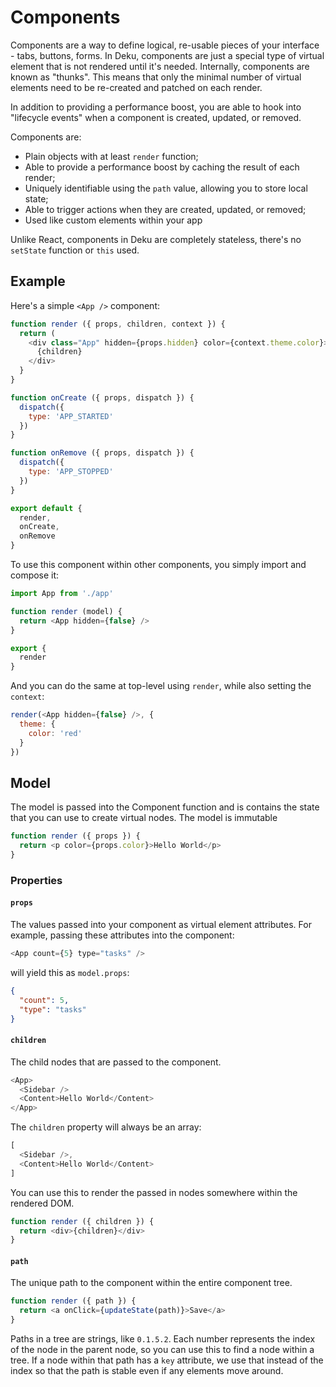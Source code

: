 # Components

Components are a way to define logical, re-usable pieces of your interface - tabs, buttons, forms. In Deku, components are just a special type of virtual element that is not rendered until it's needed. Internally, components are known as "thunks". This means that only the minimal number of virtual elements need to be re-created and patched on each render.

In addition to providing a performance boost, you are able to hook into "lifecycle events" when a component is created, updated, or removed.

Components are:

* Plain objects with at least `render` function;
* Able to provide a performance boost by caching the result of each render;
* Uniquely identifiable using the `path` value, allowing you to store local state;
* Able to trigger actions when they are created, updated, or removed;
* Used like custom elements within your app

Unlike React, components in Deku are completely stateless, there's no `setState` function or `this` used.

## Example

Here's a simple `<App />` component:

```js
function render ({ props, children, context }) {
  return (
    <div class="App" hidden={props.hidden} color={context.theme.color}>
      {children}
    </div>
  }
}

function onCreate ({ props, dispatch }) {
  dispatch({
    type: 'APP_STARTED'
  })
}

function onRemove ({ props, dispatch }) {
  dispatch({
    type: 'APP_STOPPED'
  })
}

export default {
  render,
  onCreate,
  onRemove
}
```

To use this component within other components, you simply import and compose it:

```js
import App from './app'

function render (model) {
  return <App hidden={false} />
}

export {
  render
}
```

And you can do the same at top-level using `render`, while also setting the `context`:

```js
render(<App hidden={false} />, {
  theme: {
    color: 'red'
  }
})
```

## Model

The model is passed into the Component function and is contains the state that you can use to create virtual nodes. The model is immutable

```js
function render ({ props }) {
  return <p color={props.color}>Hello World</p>
}
```

### Properties

#### `props`

The values passed into your component as virtual element attributes. For example, passing these attributes into the component:

```js
<App count={5} type="tasks" />
```

will yield this as `model.props`:

```json
{
  "count": 5,
  "type": "tasks"
}
```

#### `children`

The child nodes that are passed to the component.

```js
<App>
  <Sidebar />
  <Content>Hello World</Content>
</App>
```

The `children` property will always be an array:

```js
[
  <Sidebar />,
  <Content>Hello World</Content>
]
```

You can use this to render the passed in nodes somewhere within the rendered DOM.

```js
function render ({ children }) {
  return <div>{children}</div>
}
```

#### `path`

The unique path to the component within the entire component tree.

```js
function render ({ path }) {
  return <a onClick={updateState(path)}>Save</a>
}
```

Paths in a tree are strings, like `0.1.5.2`. Each number represents the index of the node in the parent node, so you can use this to find a node within a tree. If a node within that path has a `key` attribute, we use that instead of the index so that the path is stable even if any elements move around.

